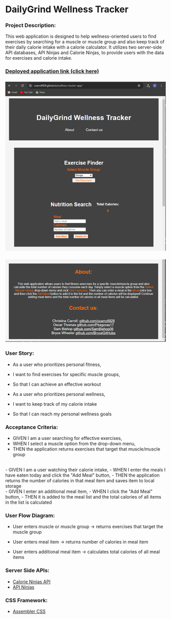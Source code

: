 # DailyGrind Wellness Tracker

###  Project Description: 
This web application is designed to help wellness-oriented users to find exercises by searching for a muscle or muscle group and also keep track of their daily calorie intake with a calorie calculator. It utilizes two server-side API databases, API Ninjas and Calorie Ninjas, to provide users with the data for exercises and calorie intake. 

### [Deployed application link (click here)](https://ccarroll929.github.io/wellness-tracker-app/) 

### ![Screenshots of deployed application:](./assets/images/SS-0-deployed-app.PNG)  
### ![](./assets/images/SS-1-deployed-app.PNG)


### User Story:

- As a user who prioritizes personal fitness,
- I want to find exercises for specific muscle groups,
- So that I can achieve an effective workout

- As a user who prioritizes personal wellness, 
- I want to keep track of my calorie intake
- So that I can reach my personal wellness goals


### Acceptance Criteria:
- GIVEN I am a user searching for effective exercises,
- WHEN I select a muscle option from the drop-down menu,
- THEN the application returns exercises that target that muscle/muscle group  
<br> 
- GIVEN I am a user watching their calorie intake, 
- WHEN I enter the meals I have eaten today and click the "Add Meal" button, 
- THEN the application returns the number of calories in that meal item and saves item to local storage  
<br>
- GIVEN I enter an additional meal item,
- WHEN I click the "Add Meal" button,
- THEN it is added to the meal list and the total calories of all items in the list is calculated 

### User Flow Diagram: 
- User enters muscle or muscle group → returns exercises that target the muscle group  

- User enters meal item → returns number of calories in meal item  

- User enters additional meal item → calculates total calories of all meal items  


### Server Side APIs:
- [Calorie Ninjas API](https://calorieninjas.com/api)
- [API Ninjas](https://api-ninjas.com/) 

### CSS Framework:
- [Assembler CSS](https://asmcss.com/)  
